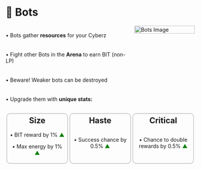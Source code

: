 # 🤖 **Bots**

<div style="display: flex; justify-content: space-between; align-items: flex-start;">
  <div style="flex: 2; padding-right: 20px;">
    <br>
    • Bots gather <strong>resources</strong> for your Cyberz
    <br>
    <br>
    <br>
    • Fight other Bots in the <strong>Arena</strong> to earn BIT (non-LP)
    <br>
    <br>
    <br>
    • Beware! Weaker bots can be destroyed
    <br>
    <br>
    <br>
    • Upgrade them with <strong>unique stats:</strong>

  </div>
  <div style="flex: 1;">
    <img src="../images/bots/407.png" alt="Bots Image" style="width: 100%;">
  </div>
</div>

<br>
<div style="display: flex; justify-content: space-between; margin-top: 10px;">
  <div style="flex: 1; padding: 5px; margin: 2px; border: 2px solid #ccc; border-radius: 10px; text-align: center;">
    <h2 style="text-align: center; margin-top: 0; font-weight: bold">Size</h2>
    <p>• BIT reward by 1% <span style="color: green;">▲</span></p>
    <p>• Max energy by 1% <span style="color: green;">▲</span></p>
  </div>
  <div style="flex: 1; padding: 5px; margin: 2px; border: 2px solid #ccc; border-radius: 10px; text-align: center;">
    <h2 style="text-align: center; margin-top: 0; font-weight: bold">Haste</h2>
    <div style="text-align: center; margin-top:30px;">
      <p>• Success chance by 0.5% <span style="color: green;">▲</span></p>
    </div>
  </div>
  <div style="flex: 1; padding: 5px; margin: 2px; border: 2px solid #ccc; border-radius: 10px; text-align: center;">
    <h2 style="text-align: center; margin-top: 0; font-weight: bold">Critical</h2>
    <div style="text-align: center; margin-top:30px;">
      <p>• Chance to double rewards by 0.5% <span style="color: green;">▲</span></p>
    </div>
  </div>
</div>
